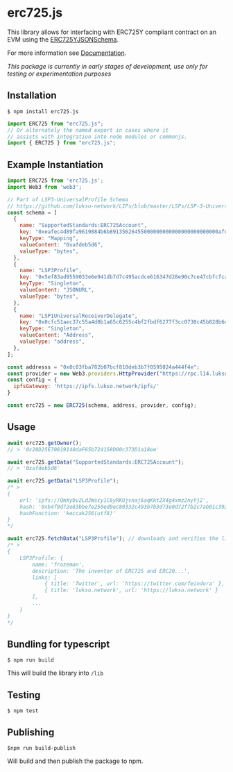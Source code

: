 # erc725.js

This library allows for interfacing with ERC725Y compliant contract on an EVM using the [ERC725YJSONSchema](https://github.com/lukso-network/LIPs/blob/master/LSPs/LSP-2-ERC725YJSONSchema.md).

For more information see [Documentation](https://docs.lukso.tech/tools/erc725js/getting-started).

*This package is currently in early stages of development, use only for testing or experimentation purposes*

## Installation

```shell script
$ npm install erc725.js
```

```js
import ERC725 from "erc725.js";
// Or alternately the named export in cases where it
// assists with integration into node modules or commonjs.
import { ERC725 } from "erc725.js";
```

## Example Instantiation

```js
import ERC725 from 'erc725.js';
import Web3 from 'web3';

// Part of LSP3-UniversalProfile Schema
// https://github.com/lukso-network/LIPs/blob/master/LSPs/LSP-3-UniversalProfile.md
const schema = [
  {
    name: "SupportedStandards:ERC725Account",
    key: "0xeafec4d89fa9619884b6b89135626455000000000000000000000000afdeb5d6",
    keyType: "Mapping",
    valueContent: "0xafdeb5d6",
    valueType: "bytes",
  },
  {
    name: "LSP3Profile",
    key: "0x5ef83ad9559033e6e941db7d7c495acdce616347d28e90c7ce47cbfcfcad3bc5",
    keyType: "Singleton",
    valueContent: "JSONURL",
    valueType: "bytes",
  },
  {
    name: "LSP1UniversalReceiverDelegate",
    key: "0x0cfc51aec37c55a4d0b1a65c6255c4bf2fbdf6277f3cc0730c45b828b6db8b47",
    keyType: "Singleton",
    valueContent: "Address",
    valueType: "address",
  },
];

const addresss = "0x0c03fba782b07bcf810deb3b7f0595024a444f4e";
const provider = new Web3.providers.HttpProvider("https://rpc.l14.lukso.network");
const config = {
  ipfsGateway: 'https://ipfs.lukso.network/ipfs/'
}

const erc725 = new ERC725(schema, address, provider, config);
```

## Usage

```js
await erc725.getOwner();
// > '0x28D25E70819140daF65b724158D00c373D1a18ee'

await erc725.getData("SupportedStandards:ERC725Account");
// > '0xafdeb5d6'

await erc725.getData("LSP3Profile");
/* >
{
    url: 'ipfs://QmXybv2LdJWscy1C6yRKUjvnaj6aqKktZX4g4xmz2nyYj2',
    hash: '0xb4f9d72e83bbe7e250ed9ec80332c493b7b3d73e0d72f7b2c7ab01c39216eb1a',
    hashFunction: 'keccak256(utf8)'
}
*/

await erc725.fetchData("LSP3Profile"); // downloads and verifies the linked JSON
/* > 
{
    LSP3Profile: {
        name: 'frozeman',
        description: 'The inventor of ERC725 and ERC20...',
        links: [
            { title: 'Twitter', url: 'https://twitter.com/feindura' },
            { title: 'lukso.network', url: 'https://lukso.network' }
        ],
        ...
    }
}
*/
```

## Bundling for typescript

```shell script
$ npm run build
```

This will build the library into `/lib`

## Testing


```shell script
$ npm test
```

## Publishing

```shell script
$npm run build-publish
```
Will build and then publish the package to npm.
